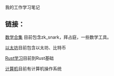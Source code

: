 我的工作学习笔记

## 链接：
[数学合集](./learn/math/a_math_rm.md) 目前包含zk_snark，拜占庭，一些数学工具。

[以太坊](./learn/ethereum/a_ethereum_rm.md)目前包含以太坊、比特币

[Rust学习](./learn/Rust/a_Rust_rm.md)目前到Rust基础

[计算机](./learn/comp/a_comp_rm.md)目前有计算机操作系统
